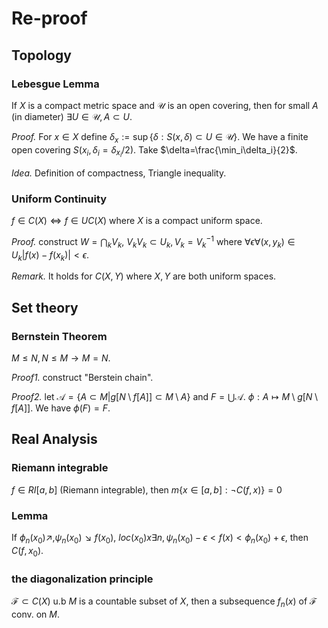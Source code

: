 # Re-proof

## Topology

### Lebesgue Lemma

If $X$ is a compact metric space and $\mathcal{U}$ is an open covering, then for small $A$ (in diameter) $\exists U\in\mathcal{U}, A\subset U$.

*Proof.* For $x\in X$ define $\delta_x:=\sup\{\delta: S(x,\delta)\subset U\in\mathcal{U}\}$. We have a finite open covering $S(x_i,\delta_i=\delta_{x_i}/2)$. Take $\delta=\frac{\min_i\delta_i}{2}$.

*Idea.* Definition of compactness, Triangle inequality.

### Uniform Continuity

$f\in C(X)\iff f\in UC(X)$ where $X$ is a compact uniform space.

*Proof.* construct $W=\bigcap_kV_k$, $V_kV_k\subset U_k, V_k=V_k^{-1}$ where $\forall \epsilon \forall (x, y_k)\in U_k |f(x)-f(x_k)|<\epsilon$.

*Remark.* It holds for $C(X,Y)$ where $X,Y$ are both uniform spaces.



## Set theory

### Bernstein Theorem
$M\leq N,N\leq M \to M=N$.

*Proof1.* construct "Berstein chain".

*Proof2.* let $\mathcal{A}=\{A\subset M| g[N\setminus f[A]]\subset M\setminus A\}$ and $F=\bigcup\mathcal{A}$. $\phi:A\mapsto M\setminus g[N\setminus f[A]]$. We have $\phi(F)=F$.

## Real Analysis

### Riemann integrable
$f\in RI[a,b]$ (Riemann integrable), then $m\{x\in[a,b]:\neg C(f,x)\}=0$

### Lemma
If $\phi_n(x_0)\nearrow, \psi_n(x_0)\searrow f(x_0)$, $loc(x_0)x\exists n,\psi_n(x_0)-\epsilon<f(x)<\phi_n(x_0)+\epsilon$, then $C(f,x_0)$.

### the diagonalization principle
$\mathcal{F}\subset C(X)$ u.b $M$ is a countable subset of $X$, then a subsequence $f_n(x)$ of $\mathcal{F}$ conv. on $M$.


